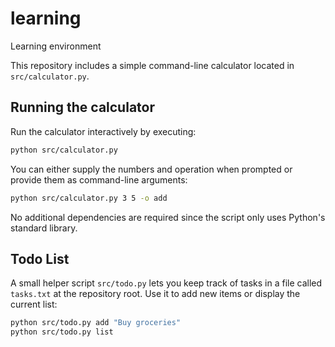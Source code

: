 # learning

Learning environment

This repository includes a simple command-line calculator located in `src/calculator.py`.

## Running the calculator

Run the calculator interactively by executing:

```bash
python src/calculator.py
```

You can either supply the numbers and operation when prompted or provide them as command-line arguments:

```bash
python src/calculator.py 3 5 -o add
```

No additional dependencies are required since the script only uses Python's standard library.

## Todo List

A small helper script `src/todo.py` lets you keep track of tasks in a file called `tasks.txt` at the repository root.
Use it to add new items or display the current list:

```bash
python src/todo.py add "Buy groceries"
python src/todo.py list
```

